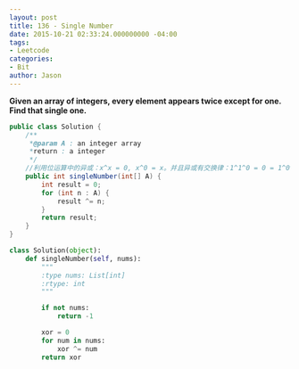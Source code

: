 ```yaml
---
layout: post
title: 136 - Single Number
date: 2015-10-21 02:33:24.000000000 -04:00
tags:
- Leetcode
categories:
- Bit
author: Jason
---
```

**Given an array of integers, every element appears twice except for one. Find that single one.**


``` java
public class Solution {
    /**
     *@param A : an integer array
     *return : a integer
     */
    //利用位运算中的异或：x^x = 0, x^0 = x。并且异或有交换律：1^1^0 = 0 = 1^0^1
    public int singleNumber(int[] A) {
        int result = 0;
        for (int n : A) {
            result ^= n;
        }
        return result;
    }
}
```

```python
class Solution(object):
    def singleNumber(self, nums):
        """
        :type nums: List[int]
        :rtype: int
        """

        if not nums:
            return -1

        xor = 0
        for num in nums:
            xor ^= num
        return xor
```

